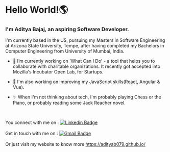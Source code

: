 # Hello World!🌎

### I'm Aditya Bajaj, an aspiring Software Developer.

I'm currently based in the US, pursuing my Masters in Software Engineering at Arizona State University, Tempe, after having completed my Bachelors in Computer Engineering from University of Mumbai, India.



- 🔭 I’m currently working on 'What Can I Do' - a tool that helps you to collaborate with charitable organizations. It recently got accepted into Mozilla's Incubator Open Lab, for Startups.

- 🌱 I'm also working on improving my JavaScript skills(React, Angular & Vue).

- ✨ When I'm not thinking about tech, I'm probably playing Chess or the Piano, or probably reading some Jack Reacher novel. 

<br/>

You connect with me on : [![Linkedin Badge](https://img.shields.io/badge/-Aditya_Bajaj-blue?style=flat-square&logo=Linkedin&logoColor=white&link=https://www.linkedin.com/in/adityabajaj-1/)](https://www.linkedin.com/in/adityabajaj-1/)
<br/>
<br/>
Get in touch with me on : [![Gmail Badge](https://img.shields.io/badge/-bajajaditya079@gmail.com-c14438?style=flat-square&logo=Gmail&logoColor=white&link=mailto:bajajaditya079@gmail.com)](mailto:morenagnobre@gmail.com)
<br/>
<br/>
Or just visit my website to know more https://adityab079.github.io/

<!--
- 📫 How to reach me: bajajaditya079@gmail.com or just visit my website https://adityab079.github.io/
**adityab079/adityab079** is a ✨ _special_ ✨ repository because its `README.md` (this file) appears on your GitHub profile.


[![forthebadge made-with-python](http://ForTheBadge.com/images/badges/made-with-python.svg)](https://www.python.org/)

[![ForTheBadge uses-html](http://ForTheBadge.com/images/badges/uses-html.svg)](http://ForTheBadge.com)

[![ForTheBadge uses-git](http://ForTheBadge.com/images/badges/uses-git.svg)](https://GitHub.com/)


-->
